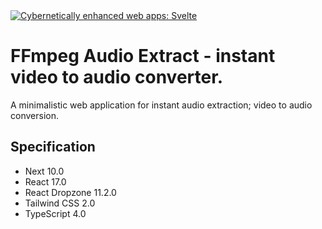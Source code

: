   <a href="https://ffmpegaudioextract.xyz">
	<img alt="Cybernetically enhanced web apps: Svelte" src="https://ffmpegaudioextract.xyz/images/banner.png">
  </a>

# FFmpeg Audio Extract - instant video to audio converter.

A minimalistic web application for instant audio extraction; video to audio conversion.

## Specification

- Next 10.0
- React 17.0
- React Dropzone 11.2.0
- Tailwind CSS 2.0
- TypeScript 4.0
